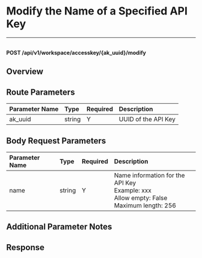 # Modify the Name of a Specified API Key

---

<br />**POST /api/v1/workspace/accesskey/{ak_uuid}/modify**

## Overview

## Route Parameters

| Parameter Name | Type   | Required | Description               |
|:--------------|:-------|:---------|:--------------------------|
| ak_uuid       | string | Y        | UUID of the API Key       |

## Body Request Parameters

| Parameter Name | Type   | Required | Description                                                                 |
|:--------------|:-------|:---------|:-----------------------------------------------------------------------------|
| name          | string | Y        | Name information for the API Key<br>Example: xxx <br>Allow empty: False <br>Maximum length: 256 |

## Additional Parameter Notes

## Response
```shell
 
```